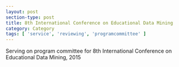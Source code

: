 ```yaml
---
layout: post
section-type: post
title: 8th International Conference on Educational Data Mining
category: Category
tags: [ 'service', 'reviewing', 'programcommittee' ]
---
```

Serving on program committee for 8th International Conference on Educational Data Mining, 2015

